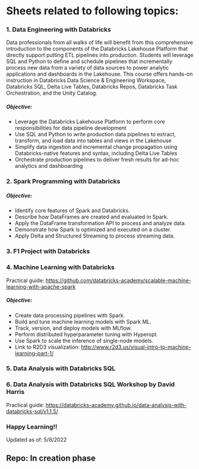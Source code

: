 # Sheets related to following topics: 
### 1. Data Engineering with Databricks
Data professionals from all walks of life will benefit from this comprehensive introduction to the components of the Databricks Lakehouse Platform that directly support putting ETL pipelines into production. Students will leverage SQL and Python to define and schedule pipelines that incrementally process new data from a variety of data sources to power analytic applications and dashboards in the Lakehouse. This course offers hands-on instruction in Databricks Data Science & Engineering Workspace, Databricks SQL, Delta Live Tables, Databricks Repos, Databricks Task Orchestration, and the Unity Catalog.
##### Objective:
- Leverage the Databricks Lakehouse Platform to perform core responsibilities for data pipeline development
- Use SQL and Python to write production data pipelines to extract, transform, and load data into tables and views in the Lakehouse
- Simplify data ingestion and incremental change propagation using Databricks-native features and syntax, including Delta Live Tables
- Orchestrate production pipelines to deliver fresh results for ad-hoc analytics and dashboarding
### 2. Spark Programming with Databricks
##### Objective:
- Identify core features of Spark and Databricks.
- Describe how DataFrames are created and evaluated in Spark.
- Apply the DataFrame transformation API to process and analyze data.
- Demonstrate how Spark is optimized and executed on a cluster.
- Apply Delta and Structured Streaming to process streaming data.
### 3. F1 Project with Databricks
### 4. Machine Learning with Databricks
Practical guide: https://github.com/databricks-academy/scalable-machine-learning-with-apache-spark
##### Objective:
- Create data processing pipelines with Spark.
- Build and tune machine learning models with Spark ML.
- Track, version, and deploy models with MLflow.
- Perform distributed hyperparameter tuning with Hyperopt.
- Use Spark to scale the inference of single-node models.
- Link to R2D3 visualization: http://www.r2d3.us/visual-intro-to-machine-learning-part-1/
### 5. Data Analysis with Databricks SQL
### 6. Data Analysis with Databricks SQL Workshop by David Harris
Practical guide: https://databricks-academy.github.io/data-analysis-with-databricks-sql/v1.1.5/


### Happy Learning!!
Updated as of: 5/8/2022
## Repo: In creation phase
